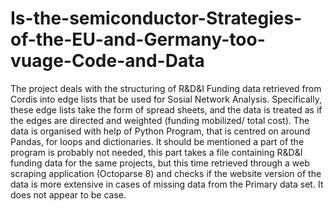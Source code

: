 # Is-the-semiconductor-Strategies-of-the-EU-and-Germany-too-vuage-Code-and-Data
The project deals with the structuring of R&amp;D&amp;I Funding data retrieved from Cordis into edge lists that be used for Sosial Network Analysis. Specifically, these edge lists take the form of spread sheets, and the data is treated as if the edges are directed and weighted (funding mobilized/ total cost). The data is organised with help of Python Program, that is centred on around Pandas, for loops and dictionaries. It should be mentioned a part of the program is probably not needed, this part takes a file containing R&D&I funding data for the same projects, but this time retrieved through a web scraping application (Octoparse 8) and checks if the website version of the data is more extensive in cases of missing data from the Primary data set. It does not appear to be case. 
